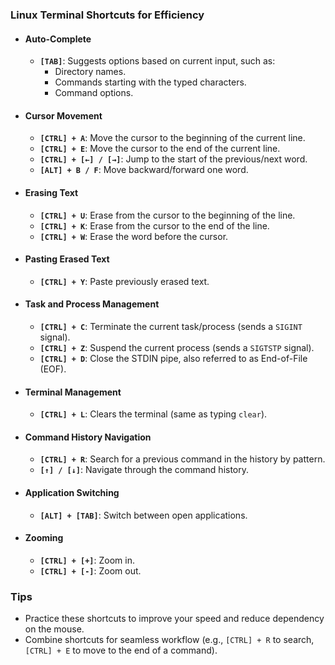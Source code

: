 ### Linux Terminal Shortcuts for Efficiency
- #### **Auto-Complete**
	- **`[TAB]`**: Suggests options based on current input, such as:
	    - Directory names.
	    - Commands starting with the typed characters.
	    - Command options.
- #### **Cursor Movement**
	- **`[CTRL] + A`**: Move the cursor to the beginning of the current line.
	- **`[CTRL] + E`**: Move the cursor to the end of the current line.
	- **`[CTRL] + [←] / [→]`**: Jump to the start of the previous/next word.
	- **`[ALT] + B / F`**: Move backward/forward one word.
- #### **Erasing Text**
	- **`[CTRL] + U`**: Erase from the cursor to the beginning of the line.
	- **`[CTRL] + K`**: Erase from the cursor to the end of the line.
	- **`[CTRL] + W`**: Erase the word before the cursor.
- #### **Pasting Erased Text**
	- **`[CTRL] + Y`**: Paste previously erased text.
- #### **Task and Process Management**
	- **`[CTRL] + C`**: Terminate the current task/process (sends a `SIGINT` signal).
	- **`[CTRL] + Z`**: Suspend the current process (sends a `SIGTSTP` signal).
	- **`[CTRL] + D`**: Close the STDIN pipe, also referred to as End-of-File (EOF).
- #### **Terminal Management**
	- **`[CTRL] + L`**: Clears the terminal (same as typing `clear`).
- #### **Command History Navigation**
	- **`[CTRL] + R`**: Search for a previous command in the history by pattern.
	- **`[↑] / [↓]`**: Navigate through the command history.
- #### **Application Switching**
	- **`[ALT] + [TAB]`**: Switch between open applications.
- #### **Zooming**
	- **`[CTRL] + [+]`**: Zoom in.
	- **`[CTRL] + [-]`**: Zoom out.



### **Tips**
- Practice these shortcuts to improve your speed and reduce dependency on the mouse.
- Combine shortcuts for seamless workflow (e.g., `[CTRL] + R` to search, `[CTRL] + E` to move to the end of a command).
